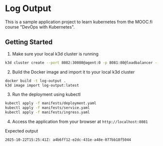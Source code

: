 # Log Output

This is a sample application project to learn kubernetes from the MOOC.fi course "DevOps with Kubernetes".

## Getting Started

1. Make sure your local k3d cluster is running
```bash
k3d cluster create --port 8082:30080@agent:0 -p 8081:80@loadbalancer --agents 2
```

2. Build the Docker image and import it to your local k3d cluster

```bash
docker build -t log-output .
k3d image import log-output:latest
```

3. Run the deployment using kubectl

```bash
kubectl apply -f manifests/deployment.yaml
kubectl apply -f manifests/service.yaml
kubectl apply -f manifests/ingress.yaml
```

4. Access the application from your browser at `http://localhost:8081`

Expected output
```bash
2025-10-22T15:25:41Z: a4b6ff12-e2dc-431e-a48e-077bb18f5044
```
